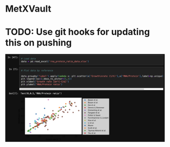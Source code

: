# MetXVault

# TODO: Use git hooks for updating this on pushing 

![testing images](1_assets/Pasted%20image%2020241016190118.png)